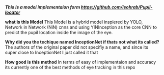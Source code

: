 ***This is a model implementaion form https://github.com/isohrab/Pupil-locator***

**what is this Model**
This Model is a hybrid model inspiered by YOLO, Network in Network (NiN) cnns and using YINInception as the core CNN to predict the pupil location inside the image of the eye.

**Why did you the techique named InceptionNet if thats not what its called?**
The authors of the original paper did not specifiy a name, and since its super close to InceptionNet I just called it that

**How good is this method**
In terms of easy of implementaion and accuracy its currently one of the best methods of eye tracking in this repo

